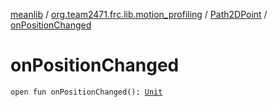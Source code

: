 [meanlib](../../index.md) / [org.team2471.frc.lib.motion_profiling](../index.md) / [Path2DPoint](index.md) / [onPositionChanged](./on-position-changed.md)

# onPositionChanged

`open fun onPositionChanged(): `[`Unit`](https://kotlinlang.org/api/latest/jvm/stdlib/kotlin/-unit/index.html)